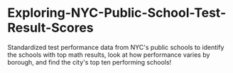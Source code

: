 # Exploring-NYC-Public-School-Test-Result-Scores
Standardized test performance data from NYC's public schools to identify the schools with top math results, look at how performance varies by borough, and find the city's top ten performing schools!
